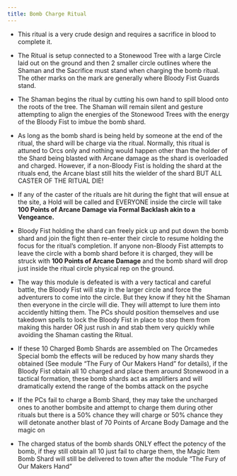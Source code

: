 ```yaml
---
title: Bomb Charge Ritual
---
```



 - This ritual is a very crude design and requires a sacrifice in blood to complete it.

 - The Ritual is setup connected to a Stonewood Tree with a large Circle laid out on the ground and then 2 smaller circle outlines where the Shaman and the Sacrifice must stand when charging the bomb ritual. The other marks on the mark are generally where Bloody Fist Guards stand.

 - The Shaman begins the ritual by cutting his own hand to spill blood onto the roots of the tree. The Shaman will remain silent and gesture attempting to align the energies of the Stonewood Trees with the energy of the Bloody Fist to imbue the bomb shard. 

 - As long as the bomb shard is being held by someone at the end of the ritual, the shard will be charge via the ritual. Normally, this ritual is attuned to Orcs only and nothing would happen other than the holder of the Shard being blasted with Arcane damage as the shard is overloaded and charged. However, if a non-Bloody Fist is holding the shard at the rituals end, the Arcane blast still hits the wielder of the shard BUT ALL CASTER OF THE RITUAL DIE!

 - If any of the caster of the rituals are hit during the fight that will ensue at the site, a Hold will be called and EVERYONE inside the circle will take **100 Points of Arcane Damage via Formal Backlash akin to a Vengeance.**

 - Bloody Fist holding the shard can freely pick up and put down the bomb shard and join the fight then re-enter their circle to resume holding the focus for the ritual’s completion. If anyone non-Bloody Fist attempts to leave the circle with a bomb shard before it is charged, they will be struck with **100 Points of Arcane Damage** and the bomb shard will drop just inside the ritual circle physical rep on the ground.

 - The way this module is defeated is with a very tactical and careful battle, the Bloody Fist will stay in the larger circle and force the adventurers to come into the circle. But they know if they hit the Shaman then everyone in the circle will die. They will attempt to lure them into accidently hitting them. The PCs should position themselves and use takedown spells to lock the Bloody Fist in place to stop them from making this harder OR just rush in and stab them very quickly while avoiding the Shaman casting the Ritual. 

 - If these 10 Charged Bomb Shards are assembled on The Orcamedes Special bomb the effects will be reduced by how many shards they obtained (See module “The Fury of Our Makers Hand” for details), if the Bloody Fist obtain all 10 charged and place them around Stonewood in a tactical formation, these bomb shards act as amplifiers and will dramatically extend the range of the bombs attack on the psyche

 - If the PCs fail to charge a Bomb Shard, they may take the uncharged ones to another bombsite and attempt to charge them during other rituals but there is a 50% chance they will charge or 50% chance they will detonate another blast of 70 Points of Arcane Body Damage and the magic on

 - The charged status of the bomb shards ONLY effect the potency of the bomb, if they still obtain all 10 just fail to charge them, the Magic Item Bomb Shard will still be delivered to town after the module “The Fury of Our Makers Hand”

 

